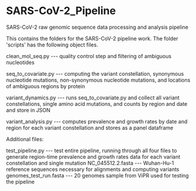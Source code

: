 # SARS-CoV-2_Pipeline
SARS-CoV-2 raw genomic sequence data processing and analysis pipeline

This contains the folders for the SARS-CoV-2 pipeline work. The folder 'scripts' has the following object files.

clean_mol_seq.py --- quality control step and filtering of ambiguous nucleotides

seq_to_covariate.py --- computing the variant constellation, synonymous nucleotide mutations, non-synonymous nucleotide mutations, and locations of ambiguous regions by protein

variant_dynamics.py --- runs seq_to_covariate.py and collect all variant constellations, single amino acid mutations, and counts by region and date and store in JSON

variant_analysis.py --- computes prevalence and growth rates by date and region for each variant constellation and stores as a panel dataframe

Additional files:

test_pipeline.py --- test entire pipeline, running through all four files to generate region-time prevalence and growth rates data for each variant constellation and single mutation
NC_045512.2.fasta --- Wuhan-Hu-1 reference sequences necessary for alignments and computing variants
genomes_test_run.fasta --- 20 genomes sample from ViPR used for testing the pipeline
